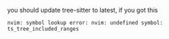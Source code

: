 you should update tree-sitter to latest, if you got this 

```shell
nvim: symbol lookup error: nvim: undefined symbol: ts_tree_included_ranges
```